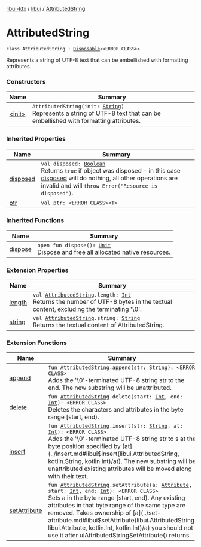 [libui-ktx](../../index.md) / [libui](../index.md) / [AttributedString](./index.md)

# AttributedString

`class AttributedString : `[`Disposable`](../-disposable/index.md)`<<ERROR CLASS>>`

Represents a string of UTF-8 text that can be embellished with formatting attributes.

### Constructors

| Name | Summary |
|---|---|
| [&lt;init&gt;](-init-.md) | `AttributedString(init: `[`String`](https://kotlinlang.org/api/latest/jvm/stdlib/kotlin/-string/index.html)`)`<br>Represents a string of UTF-8 text that can be embellished with formatting attributes. |

### Inherited Properties

| Name | Summary |
|---|---|
| [disposed](../-disposable/disposed.md) | `val disposed: `[`Boolean`](https://kotlinlang.org/api/latest/jvm/stdlib/kotlin/-boolean/index.html)<br>Returns `true` if object was disposed - in this case [disposed](../-disposable/disposed.md) will do nothing, all other operations are invalid and will `throw Error("Resource is disposed")`. |
| [ptr](../-disposable/ptr.md) | `val ptr: <ERROR CLASS><`[`T`](../-disposable/index.md#T)`>` |

### Inherited Functions

| Name | Summary |
|---|---|
| [dispose](../-disposable/dispose.md) | `open fun dispose(): `[`Unit`](https://kotlinlang.org/api/latest/jvm/stdlib/kotlin/-unit/index.html)<br>Dispose and free all allocated native resources. |

### Extension Properties

| Name | Summary |
|---|---|
| [length](../length.md) | `val `[`AttributedString`](./index.md)`.length: `[`Int`](https://kotlinlang.org/api/latest/jvm/stdlib/kotlin/-int/index.html)<br>Returns the number of UTF-8 bytes in the textual content, excluding the terminating '\0'. |
| [string](../string.md) | `val `[`AttributedString`](./index.md)`.string: `[`String`](https://kotlinlang.org/api/latest/jvm/stdlib/kotlin/-string/index.html)<br>Returns the textual content of AttributedString. |

### Extension Functions

| Name | Summary |
|---|---|
| [append](../append.md) | `fun `[`AttributedString`](./index.md)`.append(str: `[`String`](https://kotlinlang.org/api/latest/jvm/stdlib/kotlin/-string/index.html)`): <ERROR CLASS>`<br>Adds the '\0'-terminated UTF-8 string str to the end. The new substring will be unattributed. |
| [delete](../delete.md) | `fun `[`AttributedString`](./index.md)`.delete(start: `[`Int`](https://kotlinlang.org/api/latest/jvm/stdlib/kotlin/-int/index.html)`, end: `[`Int`](https://kotlinlang.org/api/latest/jvm/stdlib/kotlin/-int/index.html)`): <ERROR CLASS>`<br>Deletes the characters and attributes in the byte range [start, end). |
| [insert](../insert.md) | `fun `[`AttributedString`](./index.md)`.insert(str: `[`String`](https://kotlinlang.org/api/latest/jvm/stdlib/kotlin/-string/index.html)`, at: `[`Int`](https://kotlinlang.org/api/latest/jvm/stdlib/kotlin/-int/index.html)`): <ERROR CLASS>`<br>Adds the '\0'-terminated UTF-8 string str to s at the byte position specified by [at](../insert.md#libui$insert(libui.AttributedString, kotlin.String, kotlin.Int)/at). The new substring will be unattributed existing attributes will be moved along with their text. |
| [setAttribute](../set-attribute.md) | `fun `[`AttributedString`](./index.md)`.setAttribute(a: `[`Attribute`](../-attribute/index.md)`, start: `[`Int`](https://kotlinlang.org/api/latest/jvm/stdlib/kotlin/-int/index.html)`, end: `[`Int`](https://kotlinlang.org/api/latest/jvm/stdlib/kotlin/-int/index.html)`): <ERROR CLASS>`<br>Sets a in the byte range [start, end). Any existing attributes in that byte range of the same type are removed. Takes ownership of [a](../set-attribute.md#libui$setAttribute(libui.AttributedString, libui.Attribute, kotlin.Int, kotlin.Int)/a) you should not use it after uiAttributedStringSetAttribute() returns. |
